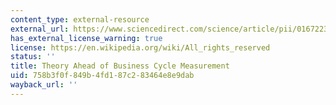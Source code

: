 ```yaml
---
content_type: external-resource
external_url: https://www.sciencedirect.com/science/article/pii/0167223186900357
has_external_license_warning: true
license: https://en.wikipedia.org/wiki/All_rights_reserved
status: ''
title: Theory Ahead of Business Cycle Measurement
uid: 758b3f0f-849b-4fd1-87c2-83464e8e9dab
wayback_url: ''
---
```

